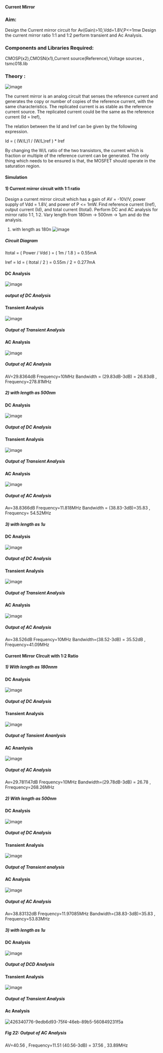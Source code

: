 #### Current Mirror 

### Aim:
Design the Current mirror circuit for Av(Gain)>10,Vdd=1.8V,P<=1mw Design the current mirror ratio 1:1 and 1:2 perform transient and Ac Analysis.

### Components and Libraries Required:
CMOSP(x2),CMOSN(x1),Current source(Reference),Voltage sources , tsmc018.lib

### Theory :

![image](https://github.com/user-attachments/assets/5e5c5fe3-3c5c-493b-b2fd-1efec5881fa0)

The current mirror is an analog circuit that senses the reference current and generates the copy or number of copies of the reference current, with the same characteristics. The replicated current is as stable as the reference current source. The replicated current could be the same as the reference current (Id = Iref),


The relation between the Id and Iref can be given by the following expression.

Id = ( (W/L)1 / (W/L)ref ) * Iref

By changing the W/L ratio of the two transistors, the current which is fraction or multiple of the reference current can be generated. The only thing which needs to be ensured is that, the MOSFET should operate in the saturation region.

#### Simulation 
#### 1) Current mirror circuit with 1:1 ratio
Design a current mirror circuit which has a gain of AV = -10V/V, power supply of Vdd = 1.8V, and power of P <= 1mW. Find reference current (Iref), output current (Id), and total current (Itotal). Perform DC and AC analysis for mirror ratio 1:1, 1:2. Vary length from 180nm -> 500nm -> 1µm and do the analysis.
1) with length as 180n
![image](https://github.com/user-attachments/assets/ec823f17-66d5-4b5b-8f5f-650cb814ca37)
##### Circuit Diagram
Itotal = ( Power / Vdd )
= ( 1m / 1.8 )
= 0.55mA

Iref = Id = ( Itotal / 2 )
= 0.55m / 2
= 0.277mA
#### DC Analysis
![image](https://github.com/user-attachments/assets/66dbaded-8ed4-4f99-b83e-5dc9da33ad1b)
#####  output of DC Analysis


#### Transient Analysis
![image](https://github.com/user-attachments/assets/2ee3938c-dbe8-4c71-81b1-ef285ec5567e)
#####  Output of Transient Analysis

#### AC Analysis
![image](https://github.com/user-attachments/assets/a08667d9-8f63-4a35-ace9-04cbaff65b08)
#####  Output of AC Analysis
AV=29.8364dB Frequency=10MHz
Bandwidth = (29.83dB-3dB) = 26.83dB , Frequency=278.81MHz
##### 2) with length as 500nm
#### DC Analysis
![image](https://github.com/user-attachments/assets/f64a80a7-4786-4999-99bf-0b1218b2585f)
#####  Output of DC Analysis
#### Transient Analysis
![image](https://github.com/user-attachments/assets/f4d94e8a-9685-47f0-9b94-4c83b41d6f14)
##### Output of Transient Analysis
#### AC Analysis
![image](https://github.com/user-attachments/assets/a8f4d2d8-6fa7-48b2-9d69-dd4a77baff54)
#####  Output of AC Analysis
Av=38.8366dB Frequency=11.818MHz
Bandwidth = (38.83-3dB)=35.83 , Frequency= 54.52MHz

##### 3) with length as 1u
#### DC Analysis
![image](https://github.com/user-attachments/assets/8d6ce3e9-8462-4a80-96f4-8f2121979018)
#####  Output of DC Analysis
#### Transient Analysis
![image](https://github.com/user-attachments/assets/65ac6a33-7123-40e3-aa45-97929cde7944)
#####  Output of Transient Analysis
#### AC Analysis
![image](https://github.com/user-attachments/assets/3e3006d5-1031-4fab-9a17-e5f24ec736a3)
#####  Output of AC Analysis
Av=38.526dB Frequency=10MHz
Bandwidth=(38.52-3dB) = 35.52dB , Frequency=41.09MHz


#### Current Mirror CIrcuit with 1:2 Ratio

##### 1) With length as 180nnm
#### DC Analysis
![image](https://github.com/user-attachments/assets/1119a53c-488f-4885-97a6-f60ba8f896a6)
##### Output of DC Analysis
#### Transient Analysis
![image](https://github.com/user-attachments/assets/a99562ab-7e0a-4fe0-8521-ed1228d7f348)
##### Output of Tansient Ananlysis
#### AC Ananlysis
![image](https://github.com/user-attachments/assets/1748a3e7-09f7-422f-8c15-1166af4698dc)
#####  Output of AC Analysis
Av=29.781147dB Frequency=10MHz
Bandwidth=(29.78dB-3dB) = 26.78 , Frrequency=268.26MHz

##### 2) With length as 500nm
#### DC Analysis
![image](https://github.com/user-attachments/assets/b4314a22-119a-4881-8425-eafaaacff93b)
#####  Output of DC Analysis
#### Transient Analysis
![image](https://github.com/user-attachments/assets/3423b70f-38a4-4286-aabf-d5ba49ab598e)
#####  Output of Transient analysis
#### AC Analysis
![image](https://github.com/user-attachments/assets/78c753b5-1885-44ea-9d7d-9191075940b7)
##### Output of AC Analysis
Av=38.83132dB Frequency=11.97085MHz
Bandwidth=(38.83-3dB)=35.83 , Frequency=53.83MHz

##### 3) with length as 1u
#### DC Analysis
![image](https://github.com/user-attachments/assets/ae3d30b9-4fd5-46fd-93e3-946675362218)
#####  Output of DCD Analysis
#### Transient Analysis
![image](https://github.com/user-attachments/assets/499f5454-61a9-4984-a691-9207b74aecb4)
##### Output of Transient Analysis
#### Ac Analysis
![426340776-9edb6d93-75f4-46eb-89b5-560849231f5a](https://github.com/user-attachments/assets/15c69ef2-d9ea-4227-b15c-bdad0e20fb43)

##### Fig 22: Output of AC Analysis
AV=40.56 , Frequency=11.51
(40.56-3dB) = 37.56 , 33.89MHz
 
